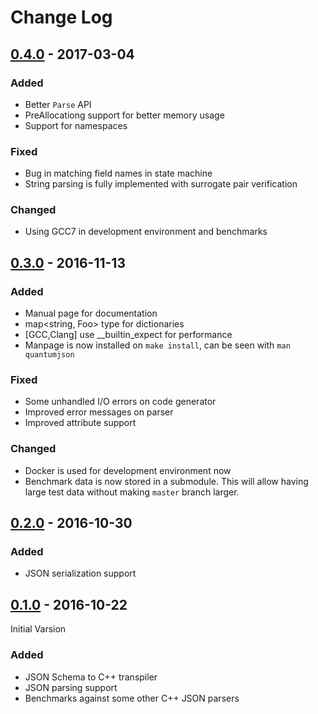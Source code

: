 # Change Log

## [0.4.0] - 2017-03-04

### Added

- Better `Parse` API
- PreAllocationg support for better memory usage
- Support for namespaces

### Fixed

- Bug in matching field names in state machine
- String parsing is fully implemented with surrogate pair verification

### Changed

- Using GCC7 in development environment and benchmarks

## [0.3.0] - 2016-11-13

### Added

- Manual page for documentation
- map<string, Foo> type for dictionaries
- [GCC,Clang] use __builtin_expect for performance
- Manpage is now installed on `make install`, can be seen with `man quantumjson`

### Fixed

- Some unhandled I/O errors on code generator
- Improved error messages on parser
- Improved attribute support

### Changed

- Docker is used for development environment now
- Benchmark data is now stored in a submodule. This will allow having large
  test data without making `master` branch larger.

## [0.2.0] - 2016-10-30

### Added

- JSON serialization support

## [0.1.0] - 2016-10-22

Initial Varsion

### Added

- JSON Schema to C++ transpiler
- JSON parsing support
- Benchmarks against some other C++ JSON parsers


[0.1.0]: https://github.com/mserdarsanli/QuantumJson/releases/tag/v0.1.0
[0.2.0]: https://github.com/mserdarsanli/QuantumJson/releases/tag/v0.2.0
[0.3.0]: https://github.com/mserdarsanli/QuantumJson/releases/tag/v0.3.0
[0.4.0]: https://github.com/mserdarsanli/QuantumJson/releases/tag/v0.4.0
